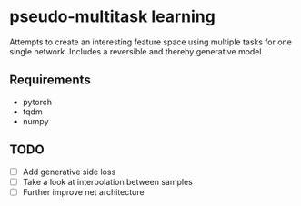 # pseudo-multitask learning

Attempts to create an interesting feature space using multiple tasks for one
single network. Includes a reversible and thereby generative model.

## Requirements

- pytorch
- tqdm
- numpy

## TODO

- [ ] Add generative side loss
- [ ] Take a look at interpolation between samples
- [ ] Further improve net architecture
